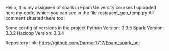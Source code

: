 Hello, It is my assigmen of spark in Epam University courses
I uploaded here my code, which you can see in the file restauant_geo_temp.py
All comment situated there too. 

Some config of versions in the project
Python Version: 3.9.5
Spark Version: 3.3.2
Hadoop Version: 3.3.4

Repository link:
https://github.com/Darmor1717/Epam_spark_uni
